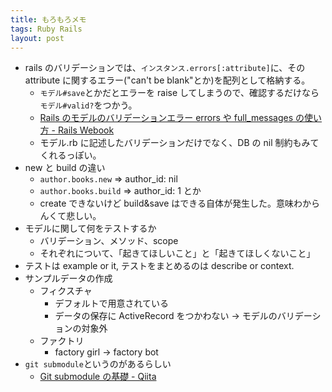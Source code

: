 ```yaml
---
title: もろもろメモ
tags: Ruby Rails
layout: post
---
```


- rails のバリデーションでは、`インスタンス.errors[:attribute]`に、その attribute に関するエラー("can't be blank"とか)を配列として格納する。
  - `モデル#save`とかだとエラーを raise してしまうので、確認するだけなら`モデル#valid?`をつかう。
  - [Rails のモデルのバリデーションエラー errors や full_messages の使い方 \- Rails Webook](https://ruby-rails.hatenadiary.com/entry/20140810/1407623400)
  - モデル.rb に記述したバリデーションだけでなく、DB の nil 制約もみてくれるっぽい。
- new と build の違い
  - `author.books.new` => author_id: nil
  - `author.books.build` => author_id: 1 とか
  - create できないけど build&save はできる自体が発生した。意味わからんくて悲しい。
- モデルに関して何をテストするか
  - バリデーション、メソッド、scope
  - それぞれについて、「起きてほしいこと」と「起きてほしくないこと」
- テストは example or it, テストをまとめるのは describe or context.
- サンプルデータの作成
  - フィクスチャ
    - デフォルトで用意されている
    - データの保存に ActiveRecord をつかわない → モデルのバリデーションの対象外
  - ファクトリ
    - factory girl → factory bot
- `git submodule`というのがあるらしい
  - [Git submodule の基礎 \- Qiita](https://qiita.com/sotarok/items/0d525e568a6088f6f6bb)

